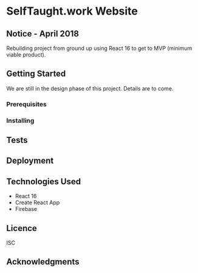 # SelfTaught.work Website

## Notice - April 2018 

Rebuilding project from ground up using React 16 to get to MVP (minimum viable product). 

## Getting Started

We are still in the design phase of this project.  Details are to come.

### Prerequisites

### Installing

## Tests

## Deployment

## Technologies Used

* React 16
* Create React App
* Firebase

## Licence

ISC 

## Acknowledgments


